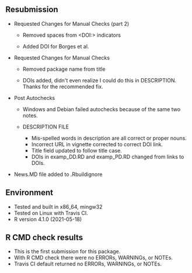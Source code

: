 ## Resubmission

-   Requested Changes for Manual Checks (part 2)

    -   Removed spaces from \<DOI:\> indicators

    -   Added DOI for Borges et al.

-   Requested Changes for Manual Checks

    -   Removed package name from title

    -   DOIs added, didn't even realize I could do this in DESCRIPTION. Thanks for the recommended fix.

-   Post Autochecks

    -   Windows and Debian failed autochecks because of the same two notes.

    -   DESCRIPTION FILE

        -   Mis-spelled words in description are all correct or proper nouns.
        -   Incorrect URL in vignette corrected to correct DOI link.
        -   Title field updated to follow title case.
        -   DOIs in examp_DD.RD and examp_PD.RD changed from links to DOIs.

-   News.MD file added to .Rbuildignore

## Environment

-   Tested and built in x86_64, mingw32
-   Tested on Linux with Travis CI.
-   R version 4.1.0 (2021-05-18)

## R CMD check results

-   This is the first submission for this package.
-   With R CMD check there were no ERRORs, WARNINGs, or NOTEs.
-   Travis CI default returned no ERRORs, WARNINGs, or NOTEs.
